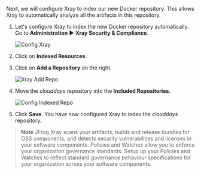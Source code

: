 Next, we will configure Xray to index our new Docker repository. This allows Xray to automatically analyze all the artifacts in this repository.

1. Let's configure Xray to index the new Docker repository automatically. Go to **Administration** ► **Xray Security & Compliance**.

   ![Config Xray](https://raw.githubusercontent.com/jfrogtraining/gcp-gke-workshop/master/docs/images/config-xray.png)

2. Click on **Indexed Resources**.

3. Click on **Add a Repository** on the right.

   ![Xray Add Repo](https://raw.githubusercontent.com/jfrogtraining/gcp-gke-workshop/master/docs/images/xray-add-repo.png)

4. Move the _clouddays_ repository into the **Included Repositories**.

    ![Config Indexed Repo](https://raw.githubusercontent.com/jfrogtraining/gcp-gke-workshop/master/docs/images/config-indexed-repo.png)

5. Click **Save**. You have now configured Xray to index the _clouddays_ repository.


> **Note** JFrog Xray scans your artifacts, builds and release bundles for OSS components, and detects security vulnerabilities and licenses in your software components. 
Policies and Watches allow you to enforce your organization governance standards. Setup up your Policies and Watches to reflect standard governance behaviour specifications for your organization across your software components.

